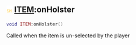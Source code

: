 ## ![shared](../../.gitbook/assets/shared.png) [ITEM](item):onHolster

```lua
void ITEM:onHolster()
```

Called when the item is un-selected by the player
